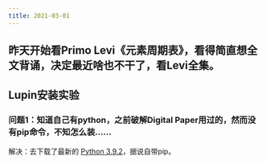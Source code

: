 ```yaml
---
title: 2021-03-01
---
```


## 昨天开始看Primo Levi《元素周期表》，看得简直想全文背诵，决定最近啥也不干了，看Levi全集。
## Lupin安装实验
### 问题1：知道自己有python，之前破解Digital Paper用过的，然而没有pip命令，不知怎么装……
解决：去下载了最新的 [Python 3.9.2](https://www.python.org/downloads/release/python-392/)，据说自带pip。
###
